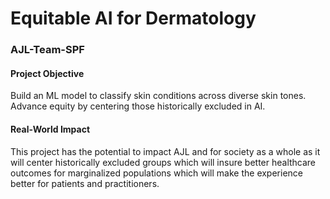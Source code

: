 # Equitable AI for Dermatology 
### AJL-Team-SPF
#### **Project Objective**
Build an ML model to classify skin conditions across diverse skin tones. Advance equity by centering those historically excluded in AI.

#### **Real-World Impact**
This project has the potential to impact AJL and for society as a whole as it will center historically excluded groups which will insure better healthcare outcomes for marginalized populations which will make the experience better for patients and practitioners. 